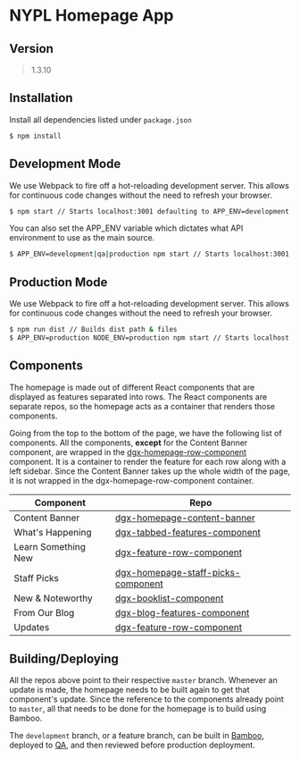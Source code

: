 # NYPL Homepage App
## Version
> 1.3.10

## Installation
Install all dependencies listed under `package.json`
```sh
$ npm install
```

## Development Mode
We use Webpack to fire off a hot-reloading development server. This allows for continuous code changes without the need to refresh your browser.

```sh
$ npm start // Starts localhost:3001 defaulting to APP_ENV=development
```

You can also set the APP_ENV variable which dictates what API environment to use as the main source.
```sh
$ APP_ENV=development|qa|production npm start // Starts localhost:3001 with set APP_ENV
```

## Production Mode
We use Webpack to fire off a hot-reloading development server. This allows for continuous code changes without the need to refresh your browser.

```sh
$ npm run dist // Builds dist path & files
$ APP_ENV=production NODE_ENV=production npm start // Starts localhost:3001 with set APP_ENV
```

## Components
The homepage is made out of different React components that are displayed as features separated into rows. The React components are separate repos, so the homepage acts as a container that renders those components.

Going from the top to the bottom of the page, we have the following list of components. All the components, **except** for the Content Banner component, are wrapped in the [dgx-homepage-row-component](git+ssh://git@bitbucket.org/NYPL/dgx-homepage-row-component.git) component. It is a container to render the feature for each row along with a left sidebar. Since the Content Banner takes up the whole width of the page, it is not wrapped in the dgx-homepage-row-component container.

| Component | Repo |
|---|---|
| Content Banner | [dgx-homepage-content-banner](git+ssh://git@bitbucket.org/NYPL/dgx-homepage-content-banner) |
| What's Happening | [dgx-tabbed-features-component](git+ssh://git@bitbucket.org/NYPL/dgx-tabbed-features-component) |
| Learn Something New | [dgx-feature-row-component](git+ssh://git@bitbucket.org/NYPL/dgx-feature-row-component) |
| Staff Picks | [dgx-homepage-staff-picks-component](git+ssh://git@bitbucket.org/NYPL/dgx-homepage-staff-picks-component) |
| New & Noteworthy | [dgx-booklist-component](git+ssh://git@bitbucket.org/NYPL/dgx-booklist-component) |
| From Our Blog | [dgx-blog-features-component](git+ssh://git@bitbucket.org/NYPL/dgx-blog-features-component) |
| Updates | [dgx-feature-row-component](git+ssh://git@bitbucket.org/NYPL/dgx-feature-row-component) |

## Building/Deploying
All the repos above point to their respective `master` branch. Whenever an update is made, the homepage needs to be built again to get that component's update. Since the reference to the components already point to `master`, all that needs to be done for the homepage is to build using Bamboo.

The `development` branch, or a feature branch, can be built in [Bamboo](http://bamboo.nypl.org/browse/NA-HWR), deployed to [QA](http://qa-homepage.nypl.org/), and then reviewed before production deployment.
